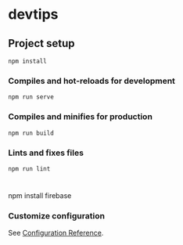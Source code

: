 # devtips

## Project setup
```
npm install
```

### Compiles and hot-reloads for development
```
npm run serve
```

### Compiles and minifies for production
```
npm run build
```

### Lints and fixes files
```
npm run lint
```
#
npm install firebase
### Customize configuration
See [Configuration Reference](https://cli.vuejs.org/config/).
